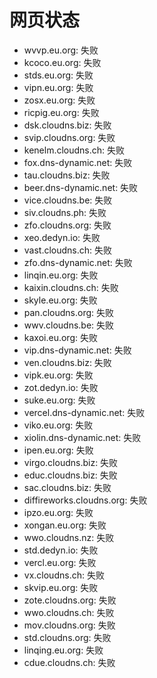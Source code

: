 # 网页状态
- wvvp.eu.org: 失败
- kcoco.eu.org: 失败
- stds.eu.org: 失败
- vipn.eu.org: 失败
- zosx.eu.org: 失败
- ricpig.eu.org: 失败
- dsk.cloudns.biz: 失败
- svip.cloudns.org: 失败
- kenelm.cloudns.ch: 失败
- fox.dns-dynamic.net: 失败
- tau.cloudns.biz: 失败
- beer.dns-dynamic.net: 失败
- vice.cloudns.be: 失败
- siv.cloudns.ph: 失败
- zfo.cloudns.org: 失败
- xeo.dedyn.io: 失败
- vast.cloudns.ch: 失败
- zfo.dns-dynamic.net: 失败
- linqin.eu.org: 失败
- kaixin.cloudns.ch: 失败
- skyle.eu.org: 失败
- pan.cloudns.org: 失败
- wwv.cloudns.be: 失败
- kaxoi.eu.org: 失败
- vip.dns-dynamic.net: 失败
- ven.cloudns.biz: 失败
- vipk.eu.org: 失败
- zot.dedyn.io: 失败
- suke.eu.org: 失败
- vercel.dns-dynamic.net: 失败
- viko.eu.org: 失败
- xiolin.dns-dynamic.net: 失败
- ipen.eu.org: 失败
- virgo.cloudns.biz: 失败
- educ.cloudns.biz: 失败
- sac.cloudns.biz: 失败
- diffireworks.cloudns.org: 失败
- ipzo.eu.org: 失败
- xongan.eu.org: 失败
- wwo.cloudns.nz: 失败
- std.dedyn.io: 失败
- vercl.eu.org: 失败
- vx.cloudns.ch: 失败
- skvip.eu.org: 失败
- zote.cloudns.org: 失败
- wwo.cloudns.ch: 失败
- mov.cloudns.org: 失败
- std.cloudns.org: 失败
- linqing.eu.org: 失败
- cdue.cloudns.ch: 失败
